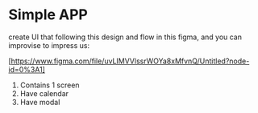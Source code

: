# Simple APP

create UI that following this design and flow in this figma, and you can improvise to impress us:

[https://www.figma.com/file/uvLIMVVlssrWOYa8xMfvnQ/Untitled?node-id=0%3A1]

1. Contains 1 screen
2. Have calendar
3. Have modal